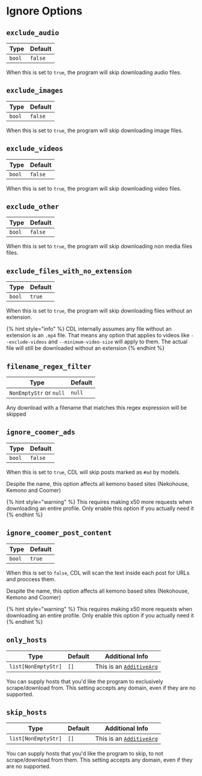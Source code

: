 # Ignore Options

## `exclude_audio`

| Type   | Default |
| ------ | ------- |
| `bool` | `false` |

When this is set to `true`, the program will skip downloading audio files.

## `exclude_images`

| Type   | Default |
| ------ | ------- |
| `bool` | `false` |

When this is set to `true`, the program will skip downloading image files.

## `exclude_videos`

| Type   | Default |
| ------ | ------- |
| `bool` | `false` |

When this is set to `true`, the program will skip downloading video files.

## `exclude_other`

| Type   | Default |
| ------ | ------- |
| `bool` | `false` |

When this is set to `true`, the program will skip downloading non media files files.

## `exclude_files_with_no_extension`

| Type                | Default  |
|---------------------|----------|
| `bool`              | `true`   |

When this is set to `true`, the program will skip downloading files without an extension.

{% hint style="info" %}
CDL internally assumes any file without an extension is an `.mp4` file. That means any option that applies to videos like `--exclude-videos` and `--minimum-video-size` will apply to them. The actual file will still be downloaded without an extension
{% endhint %}

## `filename_regex_filter`

| Type                    | Default |
| ----------------------- | ------- |
| `NonEmptyStr` or `null` | `null`  |

Any download with a filename that matches this regex expression will be skipped

## `ignore_coomer_ads`

| Type   | Default |
| ------ | ------- |
| `bool` | `false` |

When this is set to `true`, CDL will skip posts marked as `#ad` by models.

Despite the name, this option affects all kemono based sites (Nekohouse, Kemono and Coomer)

{% hint style="warning" %}
This requires making x50 more requests when downloading an entire profile. Only enable this option if you actually need it
{% endhint %}

## `ignore_coomer_post_content`

| Type   | Default |
| ------ | ------- |
| `bool` | `true` |

When this is set to `false`, CDL will scan the text inside each post for URLs and proccess them.

Despite the name, this option affects all kemono based sites (Nekohouse, Kemono and Coomer)

{% hint style="warning" %}
This requires making x50 more requests when downloading an entire profile. Only enable this option if you actually need it
{% endhint %}


## `only_hosts`

| Type                | Default | Additional Info                                                     |
| ------------------- | ------- | ------------------------------------------------------------------- |
| `list[NonEmptyStr]` | `[]`    | This is an [`AdditiveArg`](../special_setting_types.md#additiveargs) |

You can supply hosts that you'd like the program to exclusively scrape/download from. This setting accepts any domain, even if they are no supported.

## `skip_hosts`

| Type                | Default | Additional Info                                                      |
| ------------------- | ------- | -------------------------------------------------------------------- |
| `list[NonEmptyStr]` | `[]`    | This is an [`AdditiveArg`](../special_setting_types.md#additiveargs) |

You can supply hosts that you'd like the program to skip, to not scrape/download from them. This setting accepts any domain, even if they are no supported.

